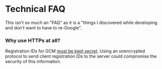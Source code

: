 # Technical FAQ

This isn't so much an "FAQ" as it is a "things I discovered while developing and don't want to have to re-Google".

### Why use HTTPs at all?

Registration IDs for GCM [must be kept secret](http://developer.android.com/google/gcm/gcm.html#key).
Using an unencrypted protocol to send client registration IDs to the server could compromise the security of this
 information.